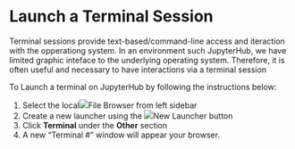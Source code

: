 # Launch a Terminal Session

Terminal sessions provide text-based/command-line access and iteraction with the opperationg system. In an environment such JupyterHub, we have limited graphic inteface to the underlying operating system. Therefore, it is often useful and necessary to have interactions via a terminal session

To Launch a terminal on JupyterHub by following the instructions below:

1. Select the local![](https://firebasestorage.googleapis.com/v0/b/gitbook-28427.appspot.com/o/assets%2F-LLCCXzhzhO5fUT5UTHC%2F-LMmBQGJ7BT7b2AWahYH%2F-LMlxyNgzr5hNq7NVLZt%2FScreenshot%20from%202018-09-19%2009-14-01.png?alt=media&token=fe7682b4-5b85-4043-bfca-360ffd79dea8)File Browser from left sidebar
2. Create a new launcher using the ![](https://firebasestorage.googleapis.com/v0/b/gitbook-28427.appspot.com/o/assets%2F-LLCCXzhzhO5fUT5UTHC%2F-LMnMc81jihkXNmOWoVK%2F-LMnMdrGWVaRcDlycwXr%2FScreenshot%20from%202018-09-19%2015-46-05.png?alt=media&token=ce6cda07-111d-4da1-a23e-4f84f72b82c6)New Launcher button
3. Click **Terminal** under the **Other** section
4. A new “Terminal \#” window will appear your browser.



